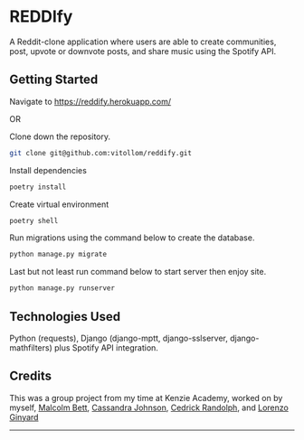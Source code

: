 # REDDIfy

A Reddit-clone application where users are able to create communities, post, upvote or downvote posts, and share music using the Spotify API.

## Getting Started

Navigate to https://reddify.herokuapp.com/

OR

Clone down the repository.

```bash
git clone git@github.com:vitollom/reddify.git
```

Install dependencies

```bash
poetry install
```

Create virtual environment

```bash 
poetry shell
```

Run migrations using the command below to create the database.

```bash
python manage.py migrate
```

Last but not least run command below to start server then enjoy site.

```bash
python manage.py runserver
```

## Technologies Used
Python (requests), Django (django-mptt, django-sslserver, django-mathfilters) plus Spotify API integration.

## Credits
This was a group project from my time at Kenzie Academy, worked on by myself, [Malcolm Bett](https://www.linkedin.com/in/malcolm-bett/), [Cassandra Johnson](https://www.linkedin.com/in/cassandra-johnson-a827501a1/), [Cedrick Randolph](https://www.linkedin.com/in/cedrick-randolph-090419206/), and [Lorenzo Ginyard](https://www.linkedin.com/in/lorenzo-ginyard/)

---



